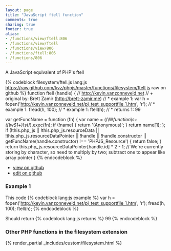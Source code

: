 ```yaml
---
layout: page
title: "JavaScript ftell function"
comments: true
sharing: true
footer: true
alias:
- /functions/view/ftell:806
- /functions/view/ftell
- /functions/view/806
- /functions/ftell:806
- /functions/806
---
```

<!-- Generated by Rakefile:build -->
A JavaScript equivalent of PHP's ftell

{% codeblock filesystem/ftell.js lang:js https://raw.github.com/kvz/phpjs/master/functions/filesystem/ftell.js raw on github %}
function ftell (handle) {
  // http://kevin.vanzonneveld.net
  // +   original by: Brett Zamir (http://brett-zamir.me)
  // *     example 1: var h = fopen('http://kevin.vanzonneveld.net/pj_test_supportfile_1.htm', 'r');
  // *     example 1: fread(h, 100);
  // *     example 1: ftell(h);
  // *     returns 1: 99

  var getFuncName = function (fn) {
    var name = (/\W*function\s+([\w\$]+)\s*\(/).exec(fn);
    if (!name) {
      return '(Anonymous)';
    }
    return name[1];
  };
  if (!this.php_js || !this.php_js.resourceData || !this.php_js.resourceDataPointer || !handle || !handle.constructor || getFuncName(handle.constructor) !== 'PHPJS_Resource') {
    return false;
  }
  return this.php_js.resourceDataPointer[handle.id] * 2 - 1; // We're currently storing by character, so need to multiply by two; subtract one to appear like array pointer
}
{% endcodeblock %}

 - [view on github](https://github.com/kvz/phpjs/blob/master/functions/filesystem/ftell.js)
 - [edit on github](https://github.com/kvz/phpjs/edit/master/functions/filesystem/ftell.js)

### Example 1
This code
{% codeblock lang:js example %}
var h = fopen('http://kevin.vanzonneveld.net/pj_test_supportfile_1.htm', 'r');
fread(h, 100);
ftell(h);
{% endcodeblock %}

Should return
{% codeblock lang:js returns %}
99
{% endcodeblock %}


### Other PHP functions in the filesystem extension
{% render_partial _includes/custom/filesystem.html %}
